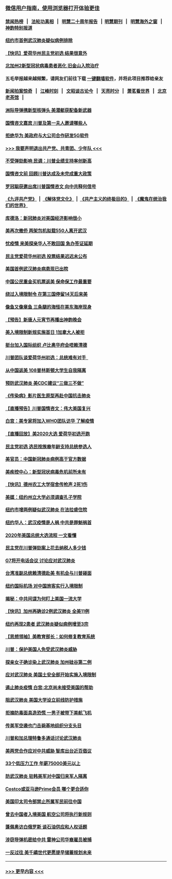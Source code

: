### [微信用户指南，使用浏览器打开体验更佳](https://github.com/gfw-breaker/banned-news1/blob/master/indexes/wechat-guide.md?t=0)
#### [禁闻热榜](热点新闻.md?t=0)  &nbsp;&nbsp;|&nbsp;&nbsp; [法轮功真相](https://github.com/gfw-breaker/truth/blob/master/README.md?t=0) &nbsp;&nbsp;|&nbsp;&nbsp; [明慧二十周年报告](https://github.com/gfw-breaker/mh-reports/blob/master/README.md?t=0) &nbsp;&nbsp;|&nbsp;&nbsp;[明慧期刊](https://github.com/gfw-breaker/mh-qikan) &nbsp;&nbsp;|&nbsp;&nbsp; [明慧海外之窗](https://github.com/gfw-breaker/mh-news/blob/master/README.md?t=0) &nbsp;&nbsp;|&nbsp;&nbsp; [神韵特别报道](https://github.com/gfw-breaker/mh-news/blob/master/shenyun.md?t=0)
#### [纽约市首例武汉肺炎疑似病例排除](../pages/nsc412/n11844989.md?t=02050911) 
#### [【快讯】爱荷华州民主党初选 结果很意外](../pages/nsc412/n11844878.md?t=02050911) 
#### [北加州2新型冠状病毒患者恶化 旧金山入院治疗](../pages/nsc412/n11844842.md?t=02050911) 
#### 五毛举报越来越频繁，请网友们前往下载 [一键翻墙软件](https://github.com/gfw-breaker/ssr-accounts)，并将此项目推荐给亲友
#### [新闻拍案惊奇](https://github.com/gfw-breaker/banned-news1/blob/master/pages/link4.md) &nbsp;&nbsp;|&nbsp;&nbsp; [江峰时刻](https://github.com/gfw-breaker/banned-news1/blob/master/pages/link4.md) &nbsp;&nbsp;|&nbsp;&nbsp; [文昭谈古论今](https://github.com/gfw-breaker/banned-news1/blob/master/pages/link4.md) &nbsp;&nbsp;|&nbsp;&nbsp; [天亮时分](https://github.com/gfw-breaker/banned-news1/blob/master/pages/link4.md) &nbsp;&nbsp;|&nbsp;&nbsp; [萧茗看世界](https://github.com/gfw-breaker/banned-news1/blob/master/pages/link4.md) &nbsp;&nbsp;|&nbsp;&nbsp; [北京老茶馆](https://github.com/gfw-breaker/banned-news1/blob/master/pages/link4.md) &nbsp;&nbsp;|&nbsp;&nbsp; 
#### [洲际导弹携新型核弹头 美潜艇获配备新武器](../pages/nsc412/n11844680.md?t=02050911) 
#### [国情咨文嘉宾 川普及第一夫人邀请哪些人](../pages/nsc412/n11844712.md?t=02050911) 
#### [拒绝华为 美政府与大公司合作研发5G软件](../pages/nsc412/n11844625.md?t=02050911) 
#### [>>> 我要声明退出共产党、共青团、少年队 <<<](https://github.com/begood0513/goodnews/blob/master/quit/letter.md) 
#### [不受弹劾影响 民调：川普业绩支持率创新高](../pages/nsc412/n11844622.md?t=02050911) 
#### [国情咨文前 回顾川普达成及未完成重大政策](../pages/nsc412/n11844581.md?t=02050911) 
#### [罗冠聪获邀出席川普国情咨文 向中共释何信号](../pages/nsc412/n11844355.md?t=02050911) 
#### [《九评共产党》](https://github.com/begood0513/9ping.md/blob/master/README.md) &nbsp;|&nbsp; [《解体党文化》](../../../../jtdwh.md/blob/master/README.md)  &nbsp;|&nbsp; [《共产主义的终极目的》](../../../../gczydzjmd.md/blob/master/README.md) &nbsp;|&nbsp; [《魔鬼在统治我们的世界》](../../../../mgztzwmdsj.md/blob/master/README.md) 
#### [库德洛：新冠肺炎对美国经济影响很小](../pages/nsc412/n11844418.md?t=02050911) 
#### [美再次撤侨 两架包机拟载550人离开武汉](../pages/nsc412/n11844407.md?t=02050911) 
#### [忧疫情 来美探亲华人不敢回国 急办签证延期](../pages/nsc412/n11843344.md?t=02050911) 
#### [民主党爱荷华州初选 投票结果迟迟未公布](../pages/nsc412/n11844207.md?t=02050911) 
#### [美国首例武汉肺炎病患现已出院](../pages/nsc412/n11842740.md?t=02050911) 
#### [中国公民重金买机票返美 保命保工作最重要](../pages/nsc412/n11843282.md?t=02050911) 
#### [绕过入境限制令  在第三国停留14天后来美](../pages/nsc412/n11843341.md?t=02050911) 
#### [像鱼又像章鱼 三条腿的海怪在美东海岸现身](../pages/nsc412/n11843092.md?t=02050911) 
#### [【预告】新唐人元宵节再播出神韵晚会](../pages/nsc412/n11843192.md?t=02050911) 
#### [美入境限制新规实施首日 1加拿大人被拒](../pages/nsc412/n11843058.md?t=02050911) 
#### [挺台加入国际组织 卢比奥华府会唔赖清德](../pages/nsc412/n11843023.md?t=02050911) 
#### [川普团队谈爱荷华州初选：总统难有对手  ](../pages/nsc412/n11842867.md?t=02050911) 
#### [从中国返美 108普林斯顿大学生自我隔离](../pages/nsc412/n11842714.md?t=02050911) 
#### [预防武汉肺炎 美CDC建议“三做三不做”](../pages/nsc412/n11842700.md?t=02050911) 
#### [《传染病》影片医生原型再赴中国抗击肺炎](../pages/nsc412/n11842626.md?t=02050911) 
#### [【直播预告】川普国情咨文：伟大美国复兴](../pages/nsc412/n11842079.md?t=02050911) 
#### [白宫：美专家将加入WHO团队访华 了解疫情](../pages/nsc412/n11842198.md?t=02050911) 
#### [【直播回放】美2020大选 爱荷华初选开跑](../pages/nsc412/n11841820.md?t=02050911) 
#### [民主党初选 选民按族裔年龄支持总统参选人](../pages/nsc412/n11842239.md?t=02050911) 
#### [美官员：中国新冠肺炎病例高于官方数据](../pages/nsc412/n11842452.md?t=02050911) 
#### [美疾控中心：新型冠状病毒危机前所未有](../pages/nsc412/n11842406.md?t=02050911) 
#### [【快讯】德州农工大学宿舍传枪声 2死1伤](../pages/nsc412/n11842279.md?t=02050911) 
#### [美媒：纽约州立大学必须调查孔子学院](../pages/nsc412/n11840637.md?t=02050911) 
#### [纽约市增两例疑似武汉肺炎 在法拉盛住院](../pages/nsc412/n11840625.md?t=02050911) 
#### [纽约华人：武汉疫情是人祸 中共是罪魁祸首](../pages/nsc412/n11840631.md?t=02050911) 
#### [2020年美国总统大选流程 一文看懂](../pages/nsc412/n11842056.md?t=02050911) 
#### [民主党在川普弹劾案上花去纳税人多少钱](../pages/nsc412/n11841941.md?t=02050911) 
#### [G7将开电话会议 讨论应对武汉肺炎](../pages/nsc412/n11841658.md?t=02050911) 
#### [台湾准副总统赖清德赴美 有机会与川普碰面](../pages/nsc412/n11841332.md?t=02050911) 
#### [纽约国际机场  对中国旅客实行入境限制](../pages/nsc412/n11840619.md?t=02050911) 
#### [揭秘：中共间谍为何盯上美国一流大学](../pages/nsc412/n11840270.md?t=02050911) 
#### [【快讯】加州再确诊2例武汉肺炎 全美11例](../pages/nsc412/n11840339.md?t=02050911) 
#### [纽约再现2患者 武汉肺炎疑似病例增至3宗](../pages/nsc412/n11840010.md?t=02050911) 
#### [【思想领袖】美教育部长：如何修复教育系统](../pages/nsc412/n11690865.md?t=02050911) 
#### [川普：保护美国人免受武汉肺炎威胁](../pages/nsc412/n11839718.md?t=02050911) 
#### [探亲女子确诊染上武汉肺炎 加州硅谷第二例](../pages/nsc412/n11839784.md?t=02050911) 
#### [应对武汉肺炎 美国土安全部开始实施入境限制](../pages/nsc412/n11839729.md?t=02050911) 
#### [遏止肺炎疫情 白宫:北京尚未接受美国的帮助](../pages/nsc412/n11839660.md?t=02050911) 
#### [阻武汉肺炎 美国大学设立前线防护措施](../pages/nsc412/n11839479.md?t=02050911) 
#### [拒摘防毒面具造恐慌 一男子被带下美航飞机](../pages/nsc412/n11839455.md?t=02050911) 
#### [传美军空袭也门击毙基地组织分支头目](../pages/nsc412/n11839210.md?t=02050911) 
#### [川普和加总理特鲁多通话讨论武汉肺炎](../pages/nsc412/n11839128.md?t=02050911) 
#### [美两党合作应对中共威胁 智库出台近百倡议](../pages/nsc412/n11838437.md?t=02050911) 
#### [33个低压力工作 年薪75000美元以上](../pages/nsc412/n11834441.md?t=02050911) 
#### [防武汉肺炎 驻韩美军对中国归来军人隔离](../pages/nsc412/n11838970.md?t=02050911) 
#### [Costco或亚马逊Prime会员 哪个更合适你](../pages/nsc412/n11834459.md?t=02050911) 
#### [美国印太司令部禁止所属军民前往中国](../pages/nsc412/n11838418.md?t=02050911) 
#### [曾去中国者入境美国 航空公司将执行新规则](../pages/nsc412/n11838375.md?t=02050911) 
#### [蓬佩奥访白俄罗斯 谈石油供应和人权话题](../pages/nsc412/n11838242.md?t=02050911) 
#### [涉窃导弹机密给中共 雷神公司华裔雇员被捕](../pages/nsc412/n11838129.md?t=02050911) 
#### [一反过往 美千禧世代更愿提早储蓄规划未来](../pages/nsc412/n11837601.md?t=02050911) 

----
#### [ >>> 更早内容 <<< ](../indexes/nsc412-earlier.md)
